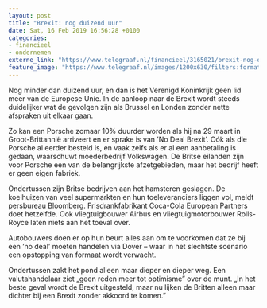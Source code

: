```yaml
---
layout: post
title: "Brexit: nog duizend uur"
date: Sat, 16 Feb 2019 16:56:28 +0100
categories: 
- financieel 
- ondernemen 
externe_link: "https://www.telegraaf.nl/financieel/3165021/brexit-nog-duizend-uur"
feature_image: "https://www.telegraaf.nl/images/1200x630/filters:format(jpeg):quality(80)/cdn-kiosk-api.telegraaf.nl/c3a8799a-3203-11e9-a3bf-e5e17797b17a.jpg"
---
```


<p class="intro">Nog minder dan duizend uur, en dan is het Verenigd Koninkrijk geen lid meer van de Europese Unie. In de aanloop naar de Brexit wordt steeds duidelijker wat de gevolgen zijn als Brussel en Londen zonder nette afspraken uit elkaar gaan.</p> <p>Zo kan een Porsche zomaar 10% duurder worden als hij na 29 maart in Groot-Brittannië arriveert en er sprake is van ’No Deal Brexit’. Oók als die Porsche al eerder besteld is, en vaak zelfs als er al een aanbetaling is gedaan, waarschuwt moederbedrijf Volkswagen. De Britse eilanden zijn voor Porsche een van de belangrijkste afzetgebieden, maar het bedrijf heeft er geen eigen fabriek.</p><p>Ondertussen zijn Britse bedrijven aan het hamsteren geslagen. De koelhuizen van veel supermarkten en hun toeleveranciers liggen vol, meldt persbureau Bloomberg. Frisdrankfabrikant Coca-Cola European Partners doet hetzelfde. Ook vliegtuigbouwer Airbus en vliegtuigmotorbouwer Rolls-Royce laten niets aan het toeval over.</p><p>Autobouwers doen er op hun beurt alles aan om te voorkomen dat ze bij een ’no deal’ moeten handelen via Dover – waar in het slechtste scenario een opstopping van formaat wordt verwacht.</p><p>Ondertussen zakt het pond alleen maar dieper en dieper weg. Een valutahandelaar ziet „geen reden meer tot optimisme” over de munt. „In het beste geval wordt de Brexit uitgesteld, maar nu lijken de Britten alleen maar dichter bij een Brexit zonder akkoord te komen.”</p>
